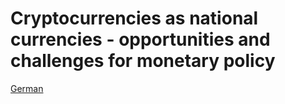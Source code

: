 # Cryptocurrencies as national currencies - opportunities and challenges for monetary policy
[German](./main.pdf)
